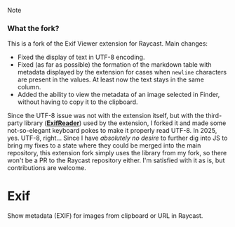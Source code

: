 > [!note]
> ### What the fork?
> This is a fork of the Exif Viewer extension for Raycast. Main changes:
>   - Fixed the display of text in UTF-8 encoding.
>   - Fixed (as far as possible) the formation of the markdown table with metadata displayed by the extension for cases when `newline` characters are present in the values. At least now the text stays in the same column.
>   - Added the ability to view the metadata of an image selected in Finder, without having to copy it to the clipboard.
>
> Since the UTF-8 issue was not with the extension itself, but with the third-party library ([__ExifReader__](https://github.com/mattiasw/ExifReader)) used by the extension, I forked it and made some not-so-elegant keyboard pokes to make it properly read UTF-8. In 2025, yes. UTF-8, right... Since I have *absolutely no desire* to further dig into JS to bring my fixes to a state where they could be merged into the main repository, this extension fork simply uses the library from my fork, so there won't be a PR to the Raycast repository either. I'm satisfied with it as is, but contributions are welcome.

# Exif

Show metadata (EXIF) for images from clipboard or URL in Raycast.
